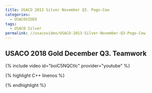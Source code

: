 ```yaml
---
title: USACO 2013 Silver November Q3. Pogo-Cow
categories:
  - USACOVIDEO
tags:
  - USACO Silver
permalink: //usacovideo/USACO-2013-Silver-November-Q3-Pogo-Cow
---
```

  
## USACO 2018 Gold December Q3. Teamwork
  
{% include video id="boiC5NQCtlc" provider="youtube" %}
  
  
{% highlight C++ linenos %}
  
{% endhighlight %}  

